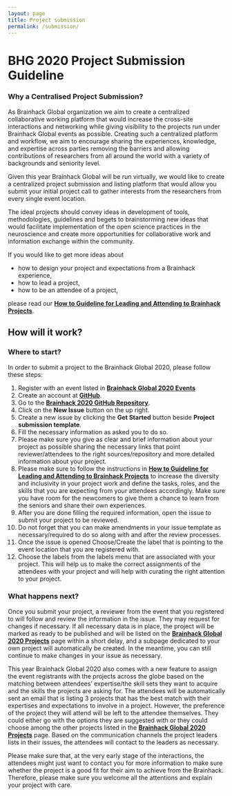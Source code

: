 ```yaml
---
layout: page
title: Project submission
permalink: /submission/
---
```


# BHG 2020 Project Submission Guideline

### Why a Centralised Project Submission?

As Brainhack Global organization we aim to create a centralized collaborative working platform that would increase the cross-site interactions and networking while giving visibility to the projects run under Brainhack Global events as possible. Creating such a centralized platform and workflow, we aim to encourage sharing the experiences, knowledge, and expertise across parties removing the barriers and allowing contributions of researchers from all around the world with a variety of backgrounds and seniority level.

Given this year Brainhack Global will be run virtually, we would like to create a centralized project submission and listing platform that would allow you submit your initial project call to gather interests from the researchers from every single event location.

The ideal projects should convey ideas in development of tools, methodologies, guidelines and begets to brainstorming new ideas that would facilitate implementation of the open science practices in the neuroscience and create more opportunities for collaborative work and information exchange within the community.

If you would like to get more ideas about

- how to design your project and expectations from a Brainhack experience,
- how to lead a project,
- how to be an attendee of a project,

please read our **<a href="https://github.com/brainhackorg/bhg-event-materials/blob/master/docs/leading_and_attending_to_brainhack_projects.md" target="_blank">How to Guideline for Leading and Attending to Brainhack Projects</a>**.

## How will it work?

### Where to start?

In order to submit a project to the Brainhack Global 2020, please follow these steps:

1. Register with an event listed in **<a href="https://brainhack.org/global2020/events/" target="_blank">Brainhack Global 2020 Events</a>**
1. Create an account at **<a href="http://github.com/" target="_blank">GitHub</a>**.
1. Go to the **<a href="https://github.com/brainhackorg/global2020/issues" target="_blank">Brainhack 2020 GitHub Repository</a>**.
1. Click on the **New Issue** button on the up right.
1. Create a new issue by clicking the **Get Started** button beside **Project submission template**.
1. Fill the necessary information as asked you to do so.
1. Please make sure you give as clear and brief information about your project as possible sharing the necessary links that point reviewer/attendees to the right sources/repository and more detailed information about your project.
1. Please make sure to follow the instructions in **<a href="https://github.com/brainhackorg/bhg-event-materials/blob/master/docs/leading_and_attending_to_brainhack_projects.md" target="_blank">How to Guideline for Leading and Attending to Brainhack Projects</a>** to increase the diversity and inclusivity in your project work and define the tasks, roles, and the skills that you are expecting from your attendees accordingly. Make sure you have room for the newcomers to give them a chance to learn from the seniors and share their own experiences.
1. After you are done filling the required information, open the issue to submit your project to be reviewed. 
1. Do not forget that you can make amendments in your issue template as necessary/required to do so along with and after the review processes.
1. Once the issue is opened Choose/Create the label that is pointing to the event location that you are registered with.
1. Choose the labels from the labels menu that are associated with your project. This will help us to make the correct assignments of the attendees with your project and will help with curating the right attention to your project.

### What happens next?

Once you submit your project, a reviewer from the event that you registered to will follow and review the information in the issue. They may request for changes if necessary. If all necessary data is in place, the project will be marked as ready to be published and will be listed on the **<a href="https://brainhack.org/global2020/projects/" target="_blank">Brainhack Global 2020 Projects</a>** page within a short delay, and a subpage dedicated to your own project will automatically be created. In the meantime, you can still continue to make changes in your issue as necessary.

This year Brainhack Global 2020 also comes with a new feature to assign the event registrants with the projects across the globe based on the matching between attendees’ expertise/the skill sets they want to acquire and the skills the projects are asking for. The attendees will be automatically sent an email that is listing 3 projects that has the best match with their expertises and expectations to involve in a project. However, the preference of the project they will attend will be left to the attendee themselves. They could either go with the options they are suggested with or they could choose among the other projects listed in the **<a href="https://brainhack.org/global2020/projects/" target="_blank">Brainhack Global 2020 Projects</a>** page. Based on the communication channels the project leaders lists in their issues, the attendees will contact to the leaders as necessary.

Please make sure that, at the very early stage of the interactions, the attendees might just want to contact you for more information to make sure whether the project is a good fit for their aim to achieve from the Brainhack. Therefore, please make sure you welcome all the attentions and explain your project with care.

